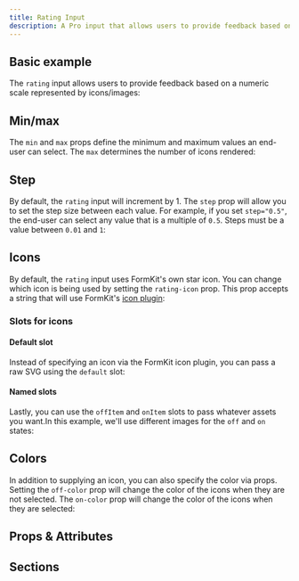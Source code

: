 ```yaml
---
title: Rating Input
description: A Pro input that allows users to provide feedback based on a numeric scale represented by icons/images.
---
```


<InputPageHero title="Rating"></InputPageHero>

<ProInstallSnippet></ProInstallSnippet>

## Basic example

The `rating` input allows users to provide feedback based on a numeric scale represented by icons/images:

<example
name="Rating"
file="/_content/examples/rating/rating-base.vue"></example>

## Min/max

The `min` and `max` props define the minimum and maximum values an end-user can select. The `max` determines the number of icons rendered:

<example
name="Rating"
file="/_content/examples/rating/rating-min-max.vue"></example>

## Step

By default, the `rating` input will increment by 1. The `step` prop will allow you to set the step size between each value. For example, if you set `step="0.5"`, the end-user can select any value that is a multiple of `0.5`. Steps must be a value between `0.01` and `1`:

<example
name="Rating"
file="/_content/examples/rating/rating-step.vue"></example>


## Icons

By default, the `rating` input uses FormKit's own star icon. You can change which icon is being used by setting the `rating-icon` prop. This prop accepts a string that will use FormKit's [icon plugin](/plugins/icons):

<example
name="Rating"
file="/_content/examples/rating/rating-icon.vue"></example>

### Slots for icons

#### Default slot

Instead of specifying an icon via the FormKit icon plugin, you can pass a raw SVG using the `default` slot:

<example
name="Rating"
file="/_content/examples/rating/rating-default-slot.vue"></example>

#### Named slots

Lastly, you can use the `offItem` and `onItem` slots to pass whatever assets you want.In this example, we'll use different images for the `off` and `on` states:

<example
name="Rating"
file="/_content/examples/rating/rating-named-slots.vue"></example>

## Colors

In addition to supplying an icon, you can also specify the color via props. Setting the `off-color` prop will change the color of the icons when they are not selected. The `on-color` prop will change the color of the icons when they are selected:

<example
name="Rating"
file="/_content/examples/rating/rating-colors.vue"></example>

## Props & Attributes

<reference-table input="rating" :data="[
{prop: 'min', type: 'Number', default: '0', description: 'The minimum number of icons that can be selected.'},
{prop: 'max', type: 'Number', default: '5', description: 'The maximum number of icons that are rendered.'},
{prop: 'step', type: 'Number', default: '1', description: 'The step or increment that should be applied to the `rating` icons. Accepted values are between `0.01` and `1`'},
{prop: 'hover-highlight', type: 'Boolean', default: 'true', description: 'Determines whether to show the selected state of the icon/image when hovered over.'},
{prop: 'off-color', type: 'String', default: 'undefined', description: 'Sets the color to be applied on the given icons when they have not been selected.'},
{prop: 'on-color', type: 'String', default: 'undefined', description: 'Sets the color to be applied on the given icons when they have been selected.'}]">
</reference-table>

## Sections

<section-keys-intro></section-keys-intro>

<div>
  <formkit-input-diagram
    class="input-diagram--rating"
    :schema="[
        {
          name: 'outer',
          position: 'right',
          children: [
            {
              name: 'wrapper',
              position: 'right',
              children: [
                {
                  name: 'label',
                  content: 'Rate your experience at our theater',
                  position: 'right',
                  class: 'center-vert'
                },
                {
                  name: 'inner',
                  children: [
                    {
                      name: 'prefixIcon',
                      content: ''
                    },
                    {
                      name: 'prefix',
                    },
                    {
                      name: 'itemsWrapper',
                      children: [
                        {
                          name: 'onItems',
                          children: [
                            {
                              name: 'onItemWrapper',
                              content: '⭐️'
                            }
                          ]
                        },
                        {
                          name: 'offItems',
                          children: [
                            {
                              name: 'offItemWrapper',
                              content: '✩'
                            }
                          ]
                        }
                      ]
                    },
                    {
                      name: 'input'
                    },
                    {
                      name: 'suffix',
                      position: 'right',
                    },
                    {
                      name: 'suffixIcon',
                      position: 'right',
                    },
                  ]
                },
              ]
            },
            {
              name: 'help',
              content: 'We will send you a gift card if you give us 5 stars.',
              position: 'right'
            },
            {
              name: 'messages',
              position: 'right',
              children: [
                {
                  name: 'message',
                  content: 'You must provide a rating.',
                  position: 'right'
                }
              ]
            }
          ]
        }
      ]"
  >
  </formkit-input-diagram>
</div>

<reference-table type="sectionKeys" primary="section-key" :data="[
  {
    'section-key': 'itemsWrapper',
    description: 'A wrapper for all of the rating items (both on and off).'
  },
  {
    'section-key': 'offItems',
    description: 'A container around all of the off items.'
  },
  {
    'section-key': 'offItemWrapper',
    description: 'Immediate parent around each off item.'
  },
  {
    'section-key': 'onItems',
    description: 'A container around all of the on items.'
  },
  {
    'section-key': 'onItemWrapper',
    description: 'Immediate parent around each on item.'
  },
  ]">
</reference-table>

